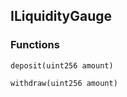 ## ILiquidityGauge





### Functions
```solidity
deposit(uint256 amount)
```





```solidity
withdraw(uint256 amount)
```






